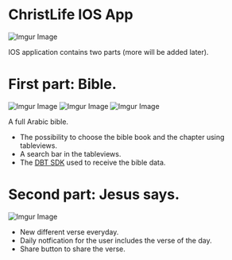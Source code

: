 # ChristLife IOS App
![Imgur Image](https://i.imgur.com/k6MeDa1.png)

IOS application contains two parts (more will be added later).

# First part: Bible.
![Imgur Image](https://i.imgur.com/ao4c5ro.png?1)
![Imgur Image](https://i.imgur.com/Y3Yo64N.png?1)
![Imgur Image](https://i.imgur.com/cPts8K3.png?1)

A full Arabic bible.
- The possibility to choose the bible book and the chapter using tableviews.
- A search bar in the tableviews.
- The [DBT SDK](https://bitbucket.org/faithcomesbyhearing/dbt-sdk-ios/src/master/) used to receive the bible data.

# Second part: Jesus says.
![Imgur Image](https://i.imgur.com/wep0beA.png?1)

- New different verse everyday.
- Daily notfication for the user includes the verse of the day.
- Share button to share the verse.
